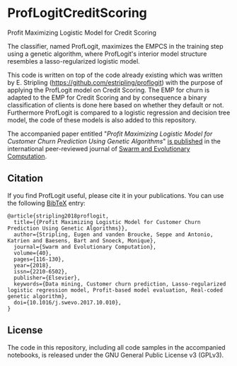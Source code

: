 # ProfLogitCreditScoring
Profit Maximizing Logistic Model for Credit Scoring

The classifier, named ProfLogit,
maximizes the EMPCS in the training step using a genetic algorithm, where
ProfLogit's interior model structure resembles a lasso-regularized logistic model.

This code is written on top of the code already existing which was written by E. Stripling (https://github.com/estripling/proflogit) with the purpose of applying the ProfLogit model on Credit Scoring. The EMP for churn is adapted to the EMP for Credit Scoring and by consequence a binary classification of clients is done here based on whether they default or not. Furthermore ProfLogit is compared to a logistic regression and decision tree model, the code of these models is also added to this repository.

The accompanied paper entitled "*Profit Maximizing Logistic Model for Customer
Churn Prediction Using Genetic Algorithms*"
[is published](http://authors.elsevier.com/sd/article/S2210650216301754) in the international peer-reviewed journal of
[Swarm and Evolutionary Computation](https://www.journals.elsevier.com/swarm-and-evolutionary-computation).


Citation
--------

If you find ProfLogit useful, please cite it in your publications.
You can use the following [BibTeX](http://www.bibtex.org/) entry:

```
@article{stripling2018proflogit,
  title={{Profit Maximizing Logistic Model for Customer Churn Prediction Using Genetic Algorithms}},
  author={Stripling, Eugen and vanden Broucke, Seppe and Antonio, Katrien and Baesens, Bart and Snoeck, Monique},
  journal={Swarm and Evolutionary Computation},
  volume={40},
  pages={116-130},
  year={2018},
  issn={2210-6502},
  publisher={Elsevier},
  keywords={Data mining, Customer churn prediction, Lasso-regularized logistic regression model, Profit-based model evaluation, Real-coded genetic algorithm},
  doi={10.1016/j.swevo.2017.10.010},
}
```

License
-------
The code in this repository, including all code samples in the accompanied
notebooks, is released under the GNU General Public License v3 (GPLv3).

